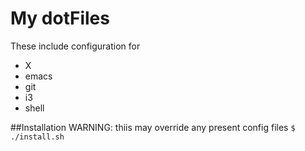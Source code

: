 My dotFiles
===========

These include configuration for
* X
* emacs
* git
* i3
* shell

##Installation
WARNING: thiis may override any present config files
`$ ./install.sh`
